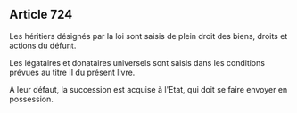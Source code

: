 Article 724
----
Les héritiers désignés par la loi sont saisis de plein droit des biens, droits
et actions du défunt.

Les légataires et donataires universels sont saisis dans les conditions prévues
au titre II du présent livre.

A leur défaut, la succession est acquise à l'Etat, qui doit se faire envoyer en
possession.
